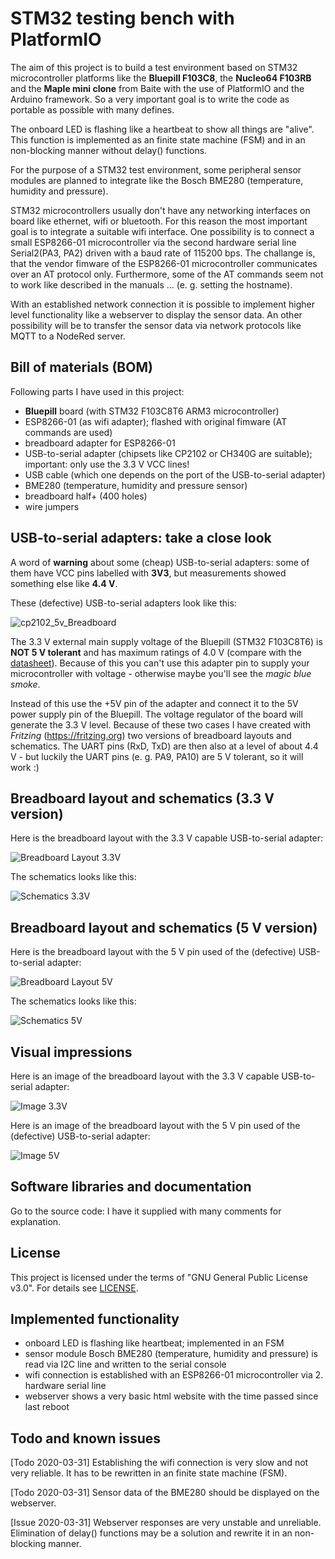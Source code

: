 # STM32 testing bench with PlatformIO

The aim of this project is to build a test environment based on STM32 microcontroller platforms like the **Bluepill F103C8**, the **Nucleo64 F103RB** and the **Maple mini clone** from Baite with the use of PlatformIO and the Arduino framework. So a very important goal is to write the code as portable as possible with many defines.

The onboard LED is flashing like a heartbeat to show all things are "alive". This function is implemented as an finite state machine (FSM) and in an non-blocking manner without delay() functions.

For the purpose of a STM32 test environment, some peripheral sensor modules are planned to integrate like the Bosch BME280 (temperature, humidity and pressure).

STM32 microcontrollers usually don't have any networking interfaces on board like ethernet, wifi or bluetooth. For this reason the most important goal is to integrate a suitable wifi interface. One possibility is to connect a small ESP8266-01 microcontroller via the second hardware serial line Serial2(PA3, PA2) driven with a baud rate of 115200 bps. The challange is, that the vendor fimware of the ESP8266-01 microcontroller communicates over an AT protocol only. Furthermore, some of the AT commands seem not to work like described in the manuals ... (e. g. setting the hostname).

With an established network connection it is possible to implement higher level functionality like a webserver to display the sensor data. An other possibility will be to transfer the sensor data via network protocols like MQTT to a NodeRed server.

## Bill of materials (BOM)

Following parts I have used in this project:

- **Bluepill** board (with STM32 F103C8T6 ARM3 microcontroller)
- ESP8266-01 (as wifi adapter); flashed with original fimware (AT commands are used)
- breadboard adapter for ESP8266-01
- USB-to-serial adapter (chipsets like CP2102 or CH340G are suitable); important: only use the 3.3 V VCC lines!
- USB cable (which one depends on the port of the USB-to-serial adapter)
- BME280 (temperature, humidity and pressure sensor)
- breadboard half+ (400 holes)
- wire jumpers

## USB-to-serial adapters: take a close look

A word of **warning** about some (cheap) USB-to-serial adapters: some of them have VCC pins labelled with **3V3**, but measurements showed something else like **4.4 V**.

These (defective) USB-to-serial adapters look like this:

![cp2102_5v_Breadboard](./fritzing/cp2102_5v_Breadboard_Foto.png)

The 3.3 V external main supply voltage of the Bluepill (STM32 F103C8T6) is **NOT 5 V tolerant** and has maximum ratings of 4.0 V (compare with the [datasheet](https://www.st.com/resource/en/datasheet/stm32f103c8.pdf)). Because of this you can't use this adapter pin to supply your microcontroller with voltage - otherwise maybe you'll see the *magic blue smoke*.

Instead of this use the +5V pin of the adapter and connect it to the 5V power supply pin of the Bluepill. The voltage regulator of the board will generate the 3.3 V level. Because of these two cases I have created with *Fritzing* (https://fritzing.org) two versions of breadboard layouts and schematics. The UART pins (RxD, TxD) are then also at a level of about 4.4 V  - but luckily the UART pins (e. g. PA9, PA10) are 5 V tolerant, so it will work :)

## Breadboard layout and schematics (3.3 V version)

Here is the breadboard layout with the 3.3 V capable USB-to-serial adapter:

![Breadboard Layout 3.3V](./fritzing/Bluepill_wifi_cp2102_3v3_Breadboard.png)

The schematics looks like this:

![Schematics 3.3V](./fritzing/Bluepill_wifi_cp2102_3v3_Schematics.png)

## Breadboard layout and schematics (5 V version)

Here is the breadboard layout with the 5 V pin used of the (defective) USB-to-serial adapter:

![Breadboard Layout 5V](./fritzing/Bluepill_wifi_cp2102_5v_Breadboard.png)

The schematics looks like this:

![Schematics 5V](./fritzing/Bluepill_wifi_cp2102_5v_Schematics.png)

## Visual impressions

Here is an image of the breadboard layout with the 3.3 V capable USB-to-serial adapter:

![Image 3.3V](./fritzing/image_breadboard_3v3.jpeg)

Here is an image of the breadboard layout with the 5 V pin used of the (defective) USB-to-serial adapter:

![Image 5V](./fritzing/image_breadboard_5v.jpeg)

## Software libraries and documentation

Go to the source code: I have it supplied with many comments for explanation.

## License

This project is licensed under the terms of "GNU General Public License v3.0". For details see [LICENSE](LICENSE).

## Implemented functionality

- onboard LED is flashing like heartbeat; implemented in an FSM
- sensor module Bosch BME280 (temperature, humidity and pressure) is read via I2C line and written to the serial console
- wifi connection is established with an ESP8266-01 microcontroller via 2. hardware serial line
- webserver shows a very basic html website with the time passed since last reboot

## Todo and known issues

[Todo 2020-03-31] Establishing the wifi connection is very slow and not very reliable. It has to be rewritten in an finite state machine (FSM).

[Todo 2020-03-31] Sensor data of the BME280 should be displayed on the webserver.

[Issue 2020-03-31] Webserver responses are very unstable and unreliable. Elimination of delay() functions may be a solution and rewrite it in an non-blocking manner.


















<!--  -->
